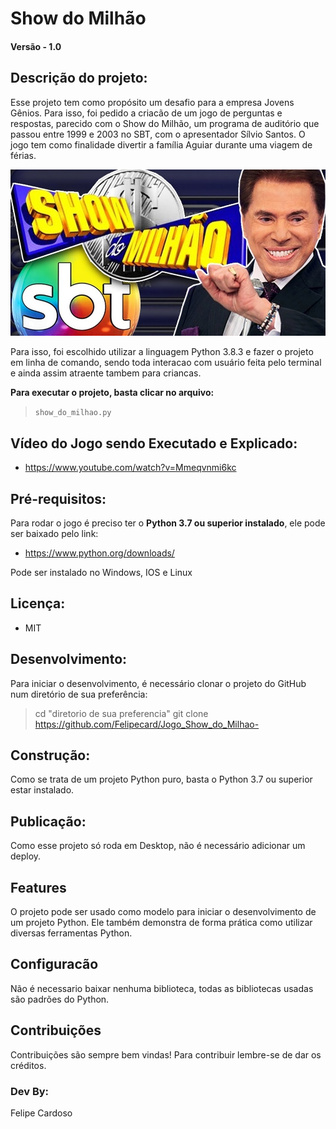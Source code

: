 
# Show do Milhão

#### Versão - 1.0

## Descrição do projeto:
Esse projeto tem como propósito um desafio para a empresa Jovens Gênios. Para isso, foi pedido a criacão de um jogo de perguntas e respostas, parecido com o Show do Milhão, um programa de auditório que passou entre 1999 e 2003 no SBT, com o apresentador Sílvio Santos. O jogo tem como finalidade divertir a família Aguiar durante uma viagem de férias.

![imagem](img_show.jpg)

Para isso, foi escolhido utilizar a linguagem Python 3.8.3 e fazer o projeto em linha de comando, sendo toda interacao com usuário feita pelo terminal e ainda assim atraente tambem para criancas.

**Para executar o projeto, basta clicar no arquivo:**
> `show_do_milhao.py` 

## Vídeo do Jogo sendo Executado e Explicado:
- https://www.youtube.com/watch?v=Mmeqvnmi6kc

## Pré-requisitos:
Para rodar o jogo é preciso ter o **Python 3.7 ou superior instalado**, ele pode ser baixado pelo link:
* https://www.python.org/downloads/

Pode ser instalado no Windows, IOS e Linux

## Licença: 
* MIT

## Desenvolvimento:
Para iniciar o desenvolvimento, é necessário clonar o projeto do GitHub num diretório de sua preferência:
> cd "diretorio de sua preferencia"
> git clone https://github.com/Felipecard/Jogo_Show_do_Milhao-

## Construção:
Como se trata de um projeto Python puro, basta o Python 3.7 ou superior estar instalado.

## Publicação:
Como esse projeto só roda em Desktop, não é necessário adicionar um deploy.

## Features
O projeto pode ser usado como modelo para iniciar o desenvolvimento de um projeto Python. Ele também demonstra de forma prática como utilizar diversas ferramentas Python.

## Configuracão
Não é necessario baixar nenhuma biblioteca, todas as bibliotecas usadas são padrões do Python.

## Contribuições
Contribuições são sempre bem vindas! Para contribuir lembre-se de dar os créditos.

### Dev By:
Felipe Cardoso

